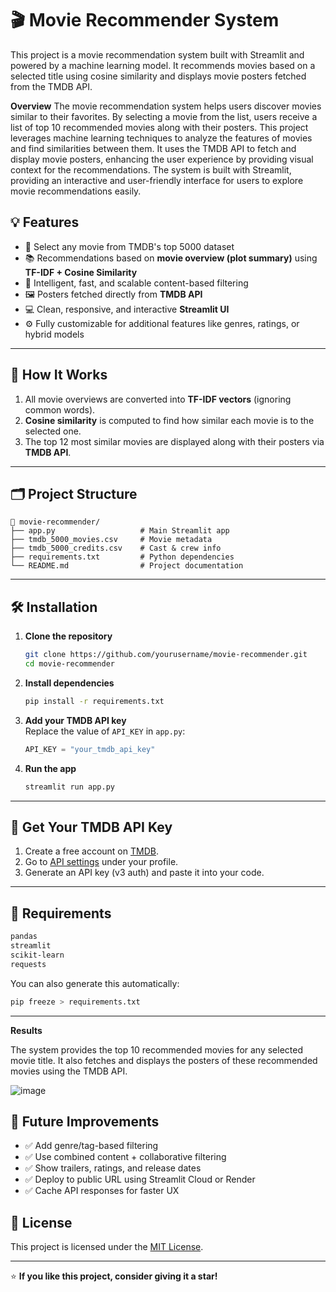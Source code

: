 # 🎬 Movie Recommender System

This project is a movie recommendation system built with Streamlit and powered by a machine learning model. It recommends movies based on a selected title using cosine similarity and displays movie posters fetched from the TMDB API.


**Overview**
The movie recommendation system helps users discover movies similar to their favorites. By selecting a movie from the list, users receive a list of top 10 recommended movies along with their posters. This project leverages machine learning techniques to analyze the features of movies and find similarities between them. It uses the TMDB API to fetch and display movie posters, enhancing the user experience by providing visual context for the recommendations. The system is built with Streamlit, providing an interactive and user-friendly interface for users to explore movie recommendations easily.



## 💡 Features

- 🎥 Select any movie from TMDB's top 5000 dataset  
- 📚 Recommendations based on **movie overview (plot summary)** using **TF-IDF + Cosine Similarity**
- 🧠 Intelligent, fast, and scalable content-based filtering
- 🖼️ Posters fetched directly from **TMDB API**
- 💻 Clean, responsive, and interactive **Streamlit UI**
- ⚙️ Fully customizable for additional features like genres, ratings, or hybrid models

---

## 🧠 How It Works

1. All movie overviews are converted into **TF-IDF vectors** (ignoring common words).
2. **Cosine similarity** is computed to find how similar each movie is to the selected one.
3. The top 12 most similar movies are displayed along with their posters via **TMDB API**.

---

## 🗂️ Project Structure

```
📁 movie-recommender/
├── app.py                   # Main Streamlit app
├── tmdb_5000_movies.csv     # Movie metadata
├── tmdb_5000_credits.csv    # Cast & crew info
├── requirements.txt         # Python dependencies
└── README.md                # Project documentation
```

---

## 🛠️ Installation

1. **Clone the repository**
   ```bash
   git clone https://github.com/yourusername/movie-recommender.git
   cd movie-recommender
   ```

2. **Install dependencies**
   ```bash
   pip install -r requirements.txt
   ```

3. **Add your TMDB API key**  
   Replace the value of `API_KEY` in `app.py`:
   ```python
   API_KEY = "your_tmdb_api_key"
   ```

4. **Run the app**
   ```bash
   streamlit run app.py
   ```

---

## 🔑 Get Your TMDB API Key

1. Create a free account on [TMDB](https://www.themoviedb.org/).
2. Go to [API settings](https://www.themoviedb.org/settings/api) under your profile.
3. Generate an API key (v3 auth) and paste it into your code.

---

## 🧾 Requirements

```txt
pandas
streamlit
scikit-learn
requests
```

You can also generate this automatically:
```bash
pip freeze > requirements.txt
```

---

**Results**

The system provides the top 10 recommended movies for any selected movie title. It also fetches and displays the posters of these recommended movies using the TMDB API.



![image](https://github.com/user-attachments/assets/2939d9e2-ddb7-4953-bc7c-17a416da992f)


## 🔄 Future Improvements

- ✅ Add genre/tag-based filtering  
- ✅ Use combined content + collaborative filtering  
- ✅ Show trailers, ratings, and release dates  
- ✅ Deploy to public URL using Streamlit Cloud or Render  
- ✅ Cache API responses for faster UX



## 📄 License

This project is licensed under the [MIT License](LICENSE).

---

⭐️ **If you like this project, consider giving it a star!**
